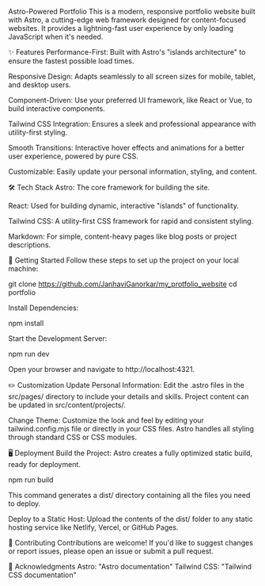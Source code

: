 Astro-Powered Portfolio
This is a modern, responsive portfolio website built with Astro, a cutting-edge web framework designed for content-focused websites. It provides a lightning-fast user experience by only loading JavaScript when it's needed.

✨ Features
Performance-First: Built with Astro's "islands architecture" to ensure the fastest possible load times.

Responsive Design: Adapts seamlessly to all screen sizes for mobile, tablet, and desktop users.

Component-Driven: Use your preferred UI framework, like React or Vue, to build interactive components.

Tailwind CSS Integration: Ensures a sleek and professional appearance with utility-first styling.

Smooth Transitions: Interactive hover effects and animations for a better user experience, powered by pure CSS.

Customizable: Easily update your personal information, styling, and content.

🛠️ Tech Stack
Astro: The core framework for building the site.

React: Used for building dynamic, interactive "islands" of functionality.

Tailwind CSS: A utility-first CSS framework for rapid and consistent styling.

Markdown: For simple, content-heavy pages like blog posts or project descriptions.

🚀 Getting Started
Follow these steps to set up the project on your local machine:

git clone https://github.com/JanhaviGanorkar/my_protfolio_website
cd portfolio

Install Dependencies:

npm install

Start the Development Server:

npm run dev

Open your browser and navigate to http://localhost:4321.

✏️ Customization
Update Personal Information: Edit the .astro files in the src/pages/ directory to include your details and skills. Project content can be updated in src/content/projects/.

Change Theme: Customize the look and feel by editing your tailwind.config.mjs file or directly in your CSS files. Astro handles all styling through standard CSS or CSS modules.

🖥️ Deployment
Build the Project: Astro creates a fully optimized static build, ready for deployment.

npm run build

This command generates a dist/ directory containing all the files you need to deploy.

Deploy to a Static Host: Upload the contents of the dist/ folder to any static hosting service like Netlify, Vercel, or GitHub Pages.

🤝 Contributing
Contributions are welcome! If you'd like to suggest changes or report issues, please open an issue or submit a pull request.

🙏 Acknowledgments
Astro: "Astro documentation"
Tailwind CSS: "Tailwind CSS documentation"
